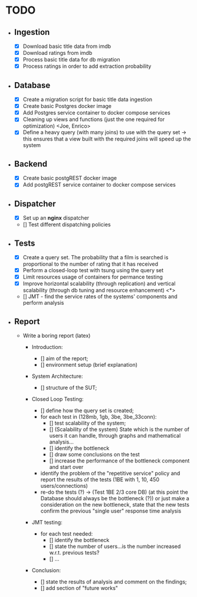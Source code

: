 # TODO

- ## Ingestion
    - [x] Download basic title data from imdb
    - [x] Download ratings from imdb
    - [x] Process basic title data for db migration
    - [x] Process ratings in order to add extraction probability
    
- ## Database
    - [x] Create a migration script for basic title data ingestion
    - [x] Create basic Postgres docker image 
    - [x] Add Postgres service container to docker compose services
    - [x] Cleaning up views and functions (just the one required for optimization) <Joe, Enrico>
    - [x] Define a heavy query (with many joins) to use with the query set -> this ensures that a view built with the required joins will speed up the system <Enrico>

- ## Backend
    - [x] Create basic postgREST docker image
    - [x] Add postgREST service container to docker compose services

- ## Dispatcher
    - [x] Set up an **nginx** dispatcher
    - [] Test different dispatching policies

- ## Tests
    - [x] Create a query set. The probability that a film is searched is proportional to the number of rating that it has received
    - [x] Perform a closed-loop test with tsung using the query set
    - [x] Limit resources usage of containers for permance testing
    - [x] Improve horizontal scalability (through replication) and vertical scalability (through db tuning and resource enhancement) <*>
    - [] JMT - find the service rates of the systems' components and perform analysis

- ## Report
    - Write a boring report (latex)
        - Introduction:
            - [] aim of the report;
            - [] environment setup (brief explanation)

        - System Architecture:
            - [] structure of the SUT;

        - Closed Loop Testing:
            - [] define how the query set is created;
            - for each test in (128mb, 1gb, 3be, 3be_33conn):
                - [] test scalability of the system;
                - [] (Scalability of the system) State which is the number of users it can handle, through graphs and mathematical analysis... 
                - [] identify the bottleneck
                - [] draw some conclusions on the test
                - [] increase the performance of the bottleneck component and start over
            - identify the problem of the "repetitive service" policy and report the results of the tests (1BE with 1, 10, 450 users/connections)
            - re-do the tests (?) -> (Test 1BE 2/3 core DB) (at this point the Database should always be the bottleneck (?)) or just make a consideration on the new bottleneck, state that the new tests confirm the previous "single user" response time analysis

        - JMT testing:
            - for each test needed:
                - [] identify the bottleneck
                - [] state the number of users...is the number increased w.r.t. previous tests?
                - [] ...

        - Conclusion:
            - [] state the results of analysis and comment on the findings;
            - [] add section of "future works"
